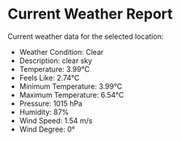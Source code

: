 # Current Weather Report
Current weather data for the selected location:
- Weather Condition: Clear
- Description: clear sky
- Temperature: 3.99°C
- Feels Like: 2.74°C
- Minimum Temperature: 3.99°C
- Maximum Temperature: 6.54°C
- Pressure: 1015 hPa
- Humidity: 87%
- Wind Speed: 1.54 m/s
- Wind Degree: 0°
